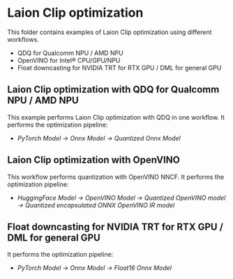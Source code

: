 # Laion Clip optimization

This folder contains examples of Laion Clip optimization using different workflows.

- QDQ for Qualcomm NPU / AMD NPU
- OpenVINO for Intel® CPU/GPU/NPU
- Float downcasting for NVIDIA TRT for RTX GPU / DML for general GPU

## Laion Clip optimization with QDQ for Qualcomm NPU / AMD NPU

This example performs Laion Clip optimization with QDQ in one workflow. It performs the optimization pipeline:

- *PyTorch Model -> Onnx Model -> Quantized Onnx Model*

## Laion Clip optimization with OpenVINO

This workflow performs quantization with OpenVINO NNCF. It performs the optimization pipeline:

- *HuggingFace Model -> OpenVINO Model -> Quantized OpenVINO model -> Quantized encapsulated ONNX OpenVINO IR model*

## Float downcasting for NVIDIA TRT for RTX GPU / DML for general GPU

It performs the optimization pipeline:

- *PyTorch Model -> Onnx Model -> Float16 Onnx Model*
